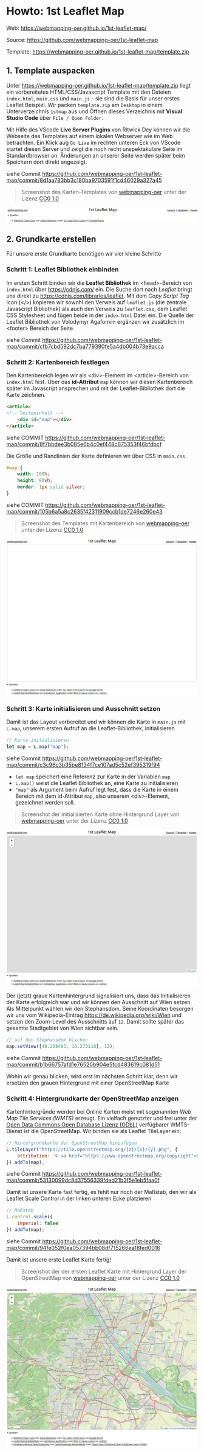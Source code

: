 # Howto: 1st Leaflet Map

Web: <https://webmapping-oer.github.io/1st-leaflet-map/>

Source: <https://github.com/webmapping-oer/1st-leaflet-map>

Template: <https://webmapping-oer.github.io/1st-leaflet-map/template.zip>

## 1. Template auspacken

Unter <https://webmapping-oer.github.io/1st-leaflet-map/template.zip> liegt ein vorbereitetes HTML/CSS/Javascript Template mit den Dateien `index.html`, `main.css` und `main.js` - sie sind die Basis für unser erstes Leaflet Beispiel. Wir packen `template.zip` am `Desktop` in einem Unterverzeichnis `1stmap` aus und Öffnen dieses Verzeichnis mit **Visual Studio Code** über `File / Open Folder`.

Mit Hilfe des VScode **Live Server Plugins** von Ritwick Dey können wir die Webseite des Templates auf einem lokalen Webserver wie im Web betrachten. Ein Klick aug `Go Live` im rechten unteren Eck von VScode startet diesen Server und zeigt die noch recht unspektakuläre Seite im Standardbrowser an. Änderungen an unserer Seite werden später beim Speichern dort direkt angezeigt.

siehe Commit <https://github.com/webmapping-oer/1st-leaflet-map/commit/8d1aa783bb3c180ba9703591f1cd46029a327a45>

> Screenshot des Karten-Templates von [webmapping-oer](https://github.com/webmapping-oer/) unter der Lizenz [CC0 1.0](https://creativecommons.org/publicdomain/zero/1.0/deed.de)

![TODO: sprechenden ALT-Text erstellen](screenshots/1st-leaflet-map-template.jpg)


## 2. Grundkarte erstellen

Für unsere erste Grundkarte benötigen wir vier kleine Schritte

### Schritt 1: Leaflet Bibliothek einbinden

Im ersten Schritt binden wir die **Leaflet Bibliothek** im &lt;head&gt;-Bereich von `index.html` über <https://cdnjs.com/> ein. Die Suche dort nach *Leaflet* bringt uns direkt zu <https://cdnjs.com/libraries/leaflet>. Mit dem *Copy Script Tag* Icon (&lt;/&gt;) kopieren wir sowohl den Verweis auf `leaflet.js` (die zentrale Javascript Bibliothek) als auch den Verweis zu `leaflet.css`, dem Leaflet CSS Stylesheet und fügen beide in der `index.html` Datei ein. Die Quelle der Leaflet Bibliothek von Volodymyr Agafonkin ergänzen wir zusätzlich im &lt;footer&gt; Bereich der Seite.

siehe Commit <https://github.com/webmapping-oer/1st-leaflet-map/commit/cfb7cbd592dc7ba779390fe5a4db004b73e9acca>

### Schritt 2: Kartenbereich festlegen

Den Kartenbereich legen wir als &lt;div&gt;-Element im &lt;article&gt;-Bereich von `index.html` fest. Über das **id-Attribut** `map` können wir diesen Kartenbereich später im Javascript ansprechen und mit der Leaflet-Bibliothek dort die Karte zeichnen.

```html
<article>
<!-- Seiteninhalt -->
    <div id="map"></div>
</article>
```

siehe COMMIT <https://github.com/webmapping-oer/1st-leaflet-map/commit/8f7bbdee3b085e6b4c0ef448c675353f46bfdbcf>

Die Größe und Randlinien der Karte definieren wir über CSS in `main.css`

```css
#map {
    width: 100%;
    height: 80vh;
    border: 1px solid silver;
}
```

siehe COMMIT <https://github.com/webmapping-oer/1st-leaflet-map/commit/105b6a5a8c2635f42311909ccb1de7246e260e43>

> Screenshot des Templates mit Kartenbereich von [webmapping-oer](https://github.com/webmapping-oer/) unter der Lizenz [CC0 1.0](https://creativecommons.org/publicdomain/zero/1.0/deed.de)

![TODO: sprechenden ALT-Text erstellen](screenshots/1st-leaflet-map-map-div.jpg)

### Schritt 3: Karte initialisieren und Ausschnitt setzen

Damit ist das Layout vorbereitet und wir können die Karte in `main.js` mit `L.map`, unserem ersten Aufruf an die Leaflet-Bibliothek, initialisieren

```javascript
// Karte initialisieren
let map = L.map("map");
```

siehe Commit <https://github.com/webmapping-oer/1st-leaflet-map/commit/c3c96c3b35be8134f7ce107ad5c52ef395319f94>

- `let map` speichert eine Referenz zur Karte in der Variablen `map`
- `L.map()` weist die Leaflet Bibliothek an, eine Karte zu initialisieren
- `"map"` als Argument beim Aufruf legt fest, dass die Karte in einem Bereich mit dem id-Attribut `map`, also unserem &lt;div&gt;-Element, gezeichnet werden soll.

> Screenshot der initialisierten Karte ohne Hintergrund Layer von [webmapping-oer](https://github.com/webmapping-oer/) unter der Lizenz [CC0 1.0](https://creativecommons.org/publicdomain/zero/1.0/deed.de)

![TODO: sprechenden ALT-Text erstellen](screenshots/1st-leaflet-map-initialize.jpg)

Der (jetzt) graue Kartenhintergrund signalisiert uns, dass das Initialisieren der Karte erfolgreich war und wir können den Ausschnitt auf Wien setzen. Als Mittelpunkt wählen wir den Stephansdom. Seine Koordinaten besorgen wir uns vom Wikipedia-Eintrag <https://de.wikipedia.org/wiki/Wien> und setzen den Zoom-Level des Ausschnitts auf `12`. Damit sollte später das gesamte Stadtgebiet von Wien sichtbar sein.

```javascript
// auf den Stephansdom blicken
map.setView([48.208493, 16.373118], 12);
```
siehe Commit <https://github.com/webmapping-oer/1st-leaflet-map/commit/b1b66757afd1e76520b904e5fcd483619c081d51>

Wohin wir genau blicken, wird erst im nächsten Schritt klar, denn wir ersetzen den grauen Hintergrund mit einer OpenStreetMap Karte

### Schritt 4: Hintergrundkarte der OpenStreetMap anzeigen

Kartenhintergründe werden bei Online Karten meist mit sogenannten *Web Map Tile Services (WMTS)* erzeugt. Ein vielfach genutzter und frei unter der [Open Data Commons Open Database Lizenz (ODbL)](https://opendatacommons.org/licenses/odbl/) verfügbarer WMTS-Dienst ist die OpenStreetMap. Wir binden sie als Leaflet TileLayer ein:

```javascript
// Hintergrundkarte der OpenStreetMap hinzufügen
L.tileLayer("https://tile.openstreetmap.org/{z}/{x}/{y}.png", {
    attribution: `© <a href="https://www.openstreetmap.org/copyright">OpenStreetMap</a> contributors`
}).addTo(map);
```

siehe Commit <https://github.com/webmapping-oer/1st-leaflet-map/commit/53130099dc8d37556339fded21b3f5e1eb5faa0f>

Damit ist unsere Karte fast fertig, es fehlt nur noch der Maßstab, den wir als Leaflet Scale Control in der linken unteren Ecke platzieren

```javascript
// Maßstab
L.control.scale({
    imperial: false
}).addTo(map);
```

siehe Commit <https://github.com/webmapping-oer/1st-leaflet-map/commit/94fe052f0ea057394bb08df715266ea18fed0016>

Damit ist unsere erste Leaflet Karte fertig!

> Screenshot der der ersten Leaflet Karte mit Hintergrund Layer der OpenStreetMap von [webmapping-oer](https://github.com/webmapping-oer/) unter der Lizenz [CC0 1.0](https://creativecommons.org/publicdomain/zero/1.0/deed.de)

![TODO: sprechenden ALT-Text erstellen](screenshots/1st-leaflet-map-openstreetmap.jpg)
